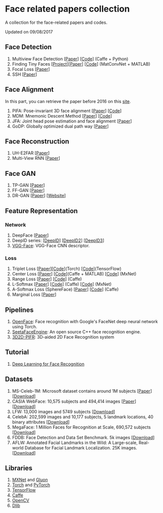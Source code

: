 # Face related papers collection
A collection for the face-related papers and codes.

Updated on 09/08/2017

## Face Detection
1. Multiview Face Detection [[Paper](https://arxiv.org/abs/1502.02766)]  [[Code](https://github.com/guoyilin/FaceDetection_CNN)] (Caffe + Python)
2. Finding Tiny Faces [[Project](https://www.cs.cmu.edu/~peiyunh/tiny/)][[Paper](https://arxiv.org/abs/1612.04402)] [[Code](https://github.com/peiyunh/tiny)] (MatConvNet + MATLAB)
3. Focal Loss [[Paper](https://arxiv.org/abs/1708.02002)]
4. SSH [[Paper](https://arxiv.org/pdf/1708.03979.pdf)]

## Face Alignment
In this part, you can retrieve the paper before 2016 on this [site](https://sites.google.com/site/yanghengcv/face-alignment).
1. PIFA: Pose-invariant 3D face alignment [[Paper](https://arxiv.org/abs/1506.03799)] [[Code](http://cvlab.cse.msu.edu/project-pifa.html)]
2. MDM: Mnemonic Descent Method [[Paper](https://ibug.doc.ic.ac.uk/media/uploads/documents/trigeorgis2016mnemonic.pdf)] [[Code](https://github.com/trigeorgis/mdm)]
3. JFA: Joint head pose estimation and face alignment [[Paper](http://cbl.uh.edu/pub_files/07961802.pdf)]
4. GoDP: Globally optimized dual path way [[Paper](https://arxiv.org/abs/1704.02402)]

## Face Reconstruction
1. UH-E2FAR [[Paper](https://arxiv.org/abs/1704.05020)]
2. Multi-View RNN [[Paper](http://cbl.uh.edu/pub_files/IJCB-2017-PD.pdf)]

## Face GAN
1. TP-GAN [[Paper](https://arxiv.org/abs/1704.04086)]
2. FF-GAN [[Paper](https://arxiv.org/abs/1704.06244)]
3. DR-GAN [[Paper](http://cvlab.cse.msu.edu/pdfs/Tran_Yin_Liu_CVPR2017.pdf)] [[Website](http://cvlab.cse.msu.edu/project-dr-gan.html)]

## Feature Representation
### Network
1. DeepFace [[Paper](https://www.cs.toronto.edu/~ranzato/publications/taigman_cvpr14.pdf)]
2. DeepID series: [[DeepID](http://mmlab.ie.cuhk.edu.hk/pdf/YiSun_CVPR14.pdf)] [[DeepID2](http://arxiv.org/abs/1406.4773)] [[DeepID3](http://arxiv.org/abs/1502.00873)]
3. [VGG-Face](http://www.robots.ox.ac.uk/~vgg/software/vgg_face/): VGG-Face CNN descriptor.

### Loss
1. Triplet Loss [[Paper](http://www.cv-foundation.org/openaccess/content_cvpr_2015/app/1A_089.pdf)][[Code](https://github.com/cmusatyalab/openface)](Torch) [[Code](https://github.com/davidsandberg/facenet)](TensorFlow)
2. Center Loss [[Paper](http://ydwen.github.io/papers/WenECCV16.pdf)] [[Code](https://github.com/ydwen/caffe-face)](Caffe + MATLAB) [[Code](https://github.com/pangyupo/mxnet_center_loss)] (MxNet)
3. Range Loss [[Paper](https://arxiv.org/abs/1611.08976)] [[Code](https://github.com/Charrin/RangeLoss-Caffe)] (Caffe)
4. L-Softmax [[Paper](https://arxiv.org/abs/1612.02295)] [[Code](https://github.com/wy1iu/LargeMargin_Softmax_Loss)] (Caffe) [[Code](https://github.com/luoyetx/mx-lsoftmax)] (MxNet)
5. A-Softmax Loss (SphereFace) [[Paper](https://arxiv.org/abs/1704.08063)] [[Code](https://github.com/wy1iu/sphereface)] (Caffe)
6. Marginal Loss [[Paper](https://ibug.doc.ic.ac.uk/media/uploads/documents/deng_marginal_loss_for_cvpr_2017_paper.pdf)]

## Pipelines
1. [OpenFace](https://github.com/cmusatyalab/openface): Face recognition with Google's FaceNet deep neural network using Torch.
2. [SeetaFaceEngine](https://github.com/seetaface/SeetaFaceEngine): An open source C++ face recognition engine.
3. [3D2D-PIFR](http://cbl.uh.edu/pub_files/IJCB-2017-XX.pdf): 3D-aided 2D Face Recognition system

## Tutorial
1. [Deep Learning for Face Recognition](http://valse.mmcheng.net/deep-learning-for-face-recognition/)

## Datasets
1. MS-Celeb-1M: Microsoft dataset contains around 1M subjects [[Paper](https://arxiv.org/abs/1607.08221)] [[Download](https://www.microsoft.com/en-us/research/project/ms-celeb-1m-challenge-recognizing-one-million-celebrities-real-world/)]
2. CASIA WebFace: 10,575 subjects and 494,414 images [[Paper](http://arxiv.org/abs/1411.7923)] [[Download](http://www.cbsr.ia.ac.cn/english/CASIA-WebFace-Database.html)]
3. LFW: 13,000 images and 5749 subjects [[Download](http://vis-www.cs.umass.edu/lfw/)]
4. CelebA: 202,599 images and 10,177 subjects, 5 landmark locations, 40 binary attributes [[Download](http://mmlab.ie.cuhk.edu.hk/projects/)]
5. MegaFace: 1 Million Faces for Recognition at Scale, 690,572 subjects [[Download](http://megaface.cs.washington.edu/)]
6. FDDB: Face Detection and Data Set Benchmark. 5k images [[Download](http://vis-www.cs.umass.edu/fddb/)]
7. AFLW: Annotated Facial Landmarks in the Wild: A Large-scale, Real-world Database for Facial Landmark Localization. 25K images. [[Download](https://lrs.icg.tugraz.at/research/aflw/)]

## Libraries
1. [MXNet](mxnet.io) and [Gluon](http://gluon.mxnet.io/)
2. [Torch](torch.ch) and [PyTorch](pytorch.org)
3. [TensorFlow](tensorflow.org)
4. [Caffe](caffe.berkeleyvision.org)
5. [OpenCV](http://opencv.org/)
6. [Dlib](http://dlib.net/ml.html)

